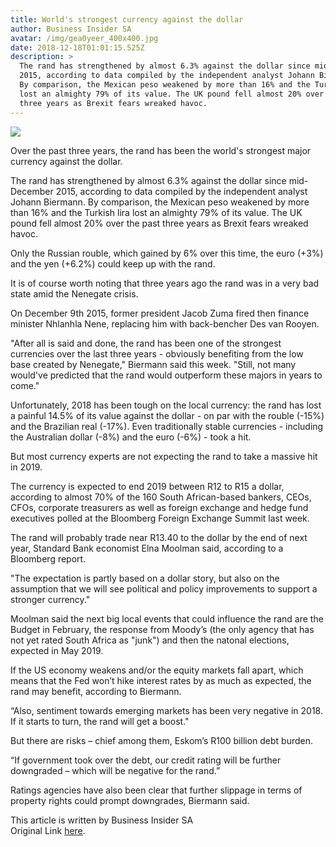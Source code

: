 ```yaml
---
title: World's strongest currency against the dollar
author: Business Insider SA
avatar: /img/gea0yeer_400x400.jpg
date: 2018-12-18T01:01:15.525Z
description: >
  The rand has strengthened by almost 6.3% against the dollar since mid-December
  2015, according to data compiled by the independent analyst Johann Biermann.
  By comparison, the Mexican peso weakened by more than 16% and the Turkish lira
  lost an almighty 79% of its value. The UK pound fell almost 20% over the past
  three years as Brexit fears wreaked havoc.
---
```

![](/img/87f6db6f740a4d238230b98d7f94548c.webp)

Over the past three years, the rand has been the world's strongest major currency against the dollar.



The rand has strengthened by almost 6.3% against the dollar since mid-December 2015, according to data compiled by the independent analyst Johann Biermann. By comparison, the Mexican peso weakened by more than 16% and the Turkish lira lost an almighty 79% of its value. The UK pound fell almost 20% over the past three years as Brexit fears wreaked havoc.



Only the Russian rouble, which gained by 6% over this time,  the euro (+3%) and the yen (+6.2%) could keep up with the rand.



It is of course worth noting that three years ago the rand was in a very bad state amid the Nenegate crisis.



On December 9th 2015, former president Jacob Zuma fired then finance minister Nhlanhla Nene, replacing him with back-bencher Des van Rooyen. 



"After all is said and done, the rand has been one of the strongest currencies over the last three years - obviously benefiting from the low base created by Nenegate," Biermann said this week. "Still, not many would've predicted that the rand would outperform these majors in years to come."



Unfortunately, 2018 has been tough on the local currency: the rand has lost a painful 14.5% of its value against the dollar - on par with the rouble (-15%) and the Brazilian real (-17%). Even traditionally stable currencies - including the Australian dollar (-8%) and the euro (-6%) - took a hit.



But most currency experts are not expecting the rand to take a massive hit in 2019.



The currency is expected to end 2019 between R12 to R15 a dollar, according to almost 70% of the 160 South African-based bankers, CEOs, CFOs, corporate treasurers as well as foreign exchange and hedge fund executives polled at the Bloomberg Foreign Exchange Summit last week. 



The rand will probably trade near R13.40 to the dollar by the end of next year, Standard Bank economist Elna Moolman said, according to a Bloomberg report.



"The expectation is partly based on a dollar story, but also on the assumption that we will see political and policy improvements to support a stronger currency."  



Moolman said the next big local events that could influence the rand are the Budget in February, the response from Moody’s (the only agency that has not yet rated South Africa as "junk") and then the natonal elections, expected in May 2019.



If the US economy weakens and/or the equity markets fall apart, which means that the Fed won’t hike interest rates by as much as expected, the rand may benefit, according to Biermann.



“Also, sentiment towards emerging markets has been very negative in 2018. If it starts to turn, the rand will get a boost."



But there are risks – chief among them, Eskom’s R100 billion debt burden.



“If government took over the debt, our credit rating will be further downgraded – which will be negative for the rand.”



Ratings agencies have also been clear that further slippage in terms of property rights could prompt downgrades, Biermann said.  

This article is written by Business Insider SA\
Original Link [here](https://www.businessinsider.co.za/rand-outperforms-currencies-over-three-years-2018-12).
